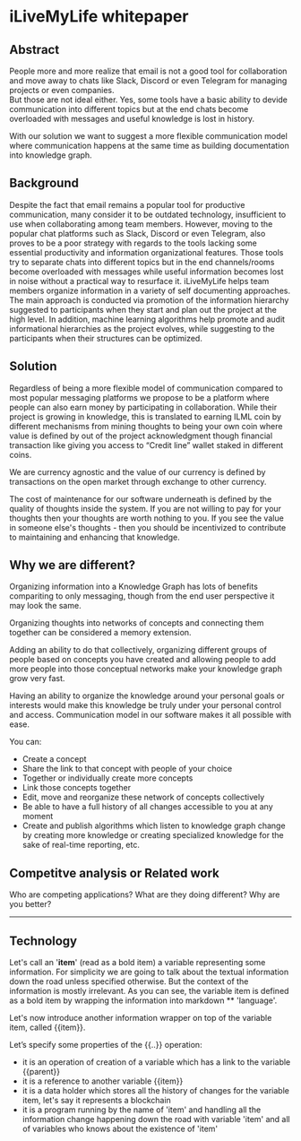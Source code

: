 # iLiveMyLife whitepaper

## Abstract

People more and more realize that email is not a good tool for collaboration and move away to chats like Slack, Discord or even Telegram for managing projects or even companies.  
But those are not ideal either. Yes, some tools have a basic ability to devide communication into different topics but at the end chats become overloaded with messages and useful knowledge is lost in history.

With our solution we want to suggest a more flexible communication model where communication happens at the same time as building documentation into knowledge graph.

## Background

Despite the fact that email remains a popular tool for productive communication, many consider it to be outdated technology, insufficient to use when collaborating among team members. However, moving to the popular chat platforms such as Slack, Discord or even Telegram, also proves to be a poor strategy with regards to the tools lacking some essential productivity and information organizational features. Those tools try to separate chats into different topics but in the end channels/rooms become overloaded with messages while useful information becomes lost in noise without a practical way to resurface it. 
iLiveMyLife helps team members organize information in a variety of self documenting approaches. The main approach is conducted via promotion of the information hierarchy suggested to participants when they start and plan out the project at the high level. In addition, machine learning algorithms help promote and audit informational hierarchies as the project evolves, while suggesting to the participants when their structures can be optimized.

## Solution
Regardless of being a more flexible model of communication compared to most popular messaging platforms we propose to be a platform where people can also earn money by participating in collaboration. While their project is growing in knowledge, this is translated to earning ILML coin by different mechanisms from mining thoughts to being your own coin where value is defined by out of the project acknowledgment though financial transaction like giving you access to “Credit line” wallet staked in different coins.

We are currency agnostic and the value of our currency is defined by transactions on the open market through exchange to other currency. 

The cost of maintenance for our software underneath is defined by the quality of thoughts inside the system. If you are not willing to pay for your thoughts then your thoughts are worth nothing to you. If you see the value in someone else's thoughts - then you should be incentivized to contribute to maintaining and enhancing that knowledge. 


## Why we are different?
Organizing information into a Knowledge Graph has lots of benefits compariting to only messaging, though from the end user perspective it may look the same. 

Organizing thoughts into networks of concepts and connecting them together can be considered a memory extension.

Adding an ability to do that collectively, organizing different groups of people based on concepts you have created and allowing people to add more people into those conceptual networks make your knowledge graph grow very fast. 

Having an ability to organize the knowledge around your personal goals or interests would make this knowledge be truly under your personal control and access.
Communication model in our software makes it all possible with ease. 

You can: 
* Create a concept 
* Share the link to that concept with people of your choice
* Together or individually create more concepts
* Link those concepts together
* Edit, move and reorganize these network of concepts collectively
* Be able to have a full history of all changes accessible to you at any moment
* Create and publish algorithms which listen to knowledge graph change by creating more knowledge or creating specialized knowledge for the sake of real-time reporting, etc.
 

## Competitve analysis or Related work

Who are competing applications? What are they doing different? Why are you better?


---------------
## Technology 

Let's call an '**item**' (read as a bold item) a variable representing some information. For simplicity we are going to talk about the textual information down the road unless specified otherwise. But the context of the information is mostly irrelevant.
As you can see, the variable item is defined as a bold item by wrapping the information into markdown ** 'language'.

Let's now introduce another information wrapper on top of the variable item, called {{item}}.

Let’s specify some properties of the {{..}} operation:
* it is an operation of creation of a variable which has a link to the variable {{parent}}
* it is a reference to another variable {{item}}
* it is a data holder which stores all the history of changes for the variable item, let's say it represents a blockchain
* it is a program running by the name of 'item' and handling all the information change happening down the road with variable 'item' and all of variables who knows about the existence of 'item'

